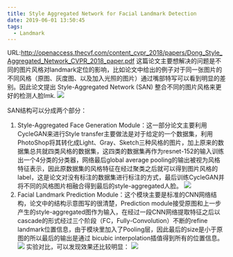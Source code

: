 ```yaml
---
title: Style Aggregated Network for Facial Landmark Detection
date: 2019-06-01 13:50:45
tags:
  - Landmark
---
```

URL:http://openaccess.thecvf.com/content_cvpr_2018/papers/Dong_Style_Aggregated_Network_CVPR_2018_paper.pdf
这篇论文主要想解决的问题是不同的图片风格对landmark定位的影响，比如论文中给出的例子对于同一张图片的不同风格（原图、灰度图、以及加入光照的图片）通过嘴部特写可以看到明显的差别。因此论文提出 Style-Aggregated Network (SAN) 整合不同的图片风格来更好的检测人脸lmk.
![](Style-Aggregated-Network-for-Facial-Landmark-Detection-image002.png)

SAN结构可以分成两个部分：
1. Style-Aggregated Face Generation Module：这一部分论文主要利用CycleGAN来进行Style transfer主要做法是对于给定的一个数据集，利用PhotoShop将其转化成Light、Gray、Sketch三种风格的图片，加上原来的数据集总共就四类风格的数据集，这四类的数据集再作为resnet-152的输入训练出一个4分类的分类器，网络最后global average pooling的输出被视为风格特征表示，因此原数据集的风格特征在经过聚类之后就可以得到图片风格的label，这是论文对没有标注的数据集进行标注的方式，最后训练CycleGAN并将不同的风格图片相融合得到最后的style-aggregated人脸。
![](Style-Aggregated-Network-for-Facial-Landmark-Detection-image003.png)
2. Facial Landmark Prediction Module：这个模块主要是标准的CNN网络结构，论文中的结构示意图写的很清楚，Prediction module接受原图和上一步产生的style-aggregated图作为输入，在经过一段CNN网络提取特征之后以cascade的形式经过三个阶段（FC，Fully-Convolution）不断的refine landmark位置信息，由于模块里加入了Pooling层，因此最后的size是小于原图的所以最后的输出是通过 bicubic interpolation插值得到所有的位置信息。
![](Style-Aggregated-Network-for-Facial-Landmark-Detection-image004.png)
实验对比，可以发现效果还比较明显：
![](Style-Aggregated-Network-for-Facial-Landmark-Detection-image005.png)
